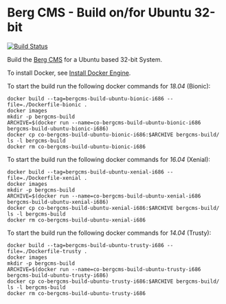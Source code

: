 # Berg CMS - Build on/for Ubuntu 32-bit

[![Build Status](https://travis-ci.org/leutloff/bergcms-build-ubuntu-i686.png)](https://travis-ci.org/leutloff/bergcms-build-ubuntu-i686)

Build the [Berg CMS](https://github.com/leutloff/bergcms) for a Ubuntu based 32-bit System.

To install Docker, see [Install Docker Engine](https://docs.docker.com/engine/installation).

To start the build run the following docker commands for *18.04* (Bionic):

    docker build --tag=bergcms-build-ubuntu-bionic-i686 --file=./Dockerfile-bionic .
    docker images
    mkdir -p bergcms-build
    ARCHIVE=$(docker run --name=co-bergcms-build-ubuntu-bionic-i686  bergcms-build-ubuntu-bionic-i686)
    docker cp co-bergcms-build-ubuntu-bionic-i686:$ARCHIVE bergcms-build/
    ls -l bergcms-build
    docker rm co-bergcms-build-ubuntu-bionic-i686

To start the build run the following docker commands for *16.04* (Xenial):

    docker build --tag=bergcms-build-ubuntu-xenial-i686 --file=./Dockerfile-xenial .
    docker images
    mkdir -p bergcms-build
    ARCHIVE=$(docker run --name=co-bergcms-build-ubuntu-xenial-i686  bergcms-build-ubuntu-xenial-i686)
    docker cp co-bergcms-build-ubuntu-xenial-i686:$ARCHIVE bergcms-build/
    ls -l bergcms-build
    docker rm co-bergcms-build-ubuntu-xenial-i686

To start the build run the following docker commands for *14.04* (Trusty):

    docker build --tag=bergcms-build-ubuntu-trusty-i686 --file=./Dockerfile-trusty .
    docker images
    mkdir -p bergcms-build
    ARCHIVE=$(docker run --name=co-bergcms-build-ubuntu-trusty-i686  bergcms-build-ubuntu-trusty-i686)
    docker cp co-bergcms-build-ubuntu-trusty-i686:$ARCHIVE bergcms-build/
    ls -l bergcms-build
    docker rm co-bergcms-build-ubuntu-trusty-i686
